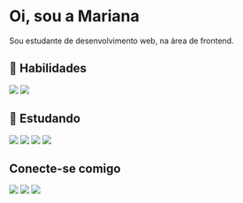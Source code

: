 <h1> Oi, sou a Mariana </h1> 

Sou estudante de desenvolvimento web, na área de frontend.

<h2> 🚀 Habilidades </h2>
<a href="https://www.github.com/mariferreiradev"> <img src="https://img.shields.io/badge/HTML5-E34F26?style=for-the-badge&logo=html5&logoColor=white"/></a>
<a href="https://www.github.com/mariferreiradev"> <img src="https://img.shields.io/badge/CSS3-1572B6?style=for-the-badge&logo=css3&logoColor=white"/></a>

<h2> 🌱 Estudando </h2>
<a href="https://www.github.com/mariferreiradev"> <img src="https://img.shields.io/badge/HTML5-E34F26?style=for-the-badge&logo=html5&logoColor=white"/></a>
<a href="https://www.github.com/mariferreiradev"> <img src="https://img.shields.io/badge/CSS3-1572B6?style=for-the-badge&logo=css3&logoColor=white"/></a>
<a href="https://www.github.com/mariferreiradev"> <img src="https://img.shields.io/badge/JavaScript-323330?style=for-the-badge&logo=javascript&logoColor=F7DF1E"/></a>
<a href="https://www.github.com/mariferreiradev"> <img src="https://img.shields.io/badge/Git-F05032?style=for-the-badge&logo=git&logoColor=white"/></a>

<h2>Conecte-se comigo</h2>
<a href="https://www.github.com/mariferreiradev"> <img src="https://img.shields.io/badge/GitHub-100000?style=for-the-badge&logo=github&logoColor=white"/></a>
<a href="https://www.linkedin.com/in/mariferreiradev"> <img src="https://img.shields.io/badge/LinkedIn-0077B5?style=for-the-badge&logo=linkedin&logoColor=white"/></a> 
<a href="mailto:mariferreira.dev@gmail.com"> <img src="https://img.shields.io/badge/Gmail-D14836?style=for-the-badge&logo=gmail&logoColor=white"/></a>
